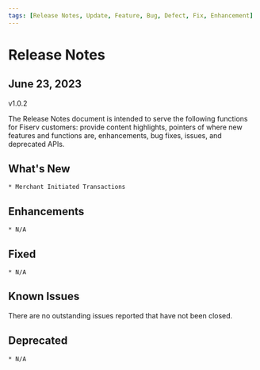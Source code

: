 ```yaml
---
tags: [Release Notes, Update, Feature, Bug, Defect, Fix, Enhancement]
---
```


# Release Notes

## June 23, 2023

v1.0.2

The Release Notes document is intended to serve the following functions for Fiserv customers: provide content highlights, pointers of where new features and functions are, enhancements, bug fixes, issues, and deprecated APIs.

## What's New

<!-- Something new that was added or introduced like documents or services -->

    * Merchant Initiated Transactions
 
## Enhancements

    * N/A

<!-- Description of an improvement or a change -->

## Fixed

    * N/A

<!-- GitHub issue that was fixed. Possible GitHub issue link -->

<!-- Defects fixed in this release include -->

## Known Issues

<!-- A persistent issue that's known and not fixed -->

There are no outstanding issues reported that have not been closed.

## Deprecated

<!-- An endpoint or a payload field regarded as obsolete and best avoided -->

    * N/A
